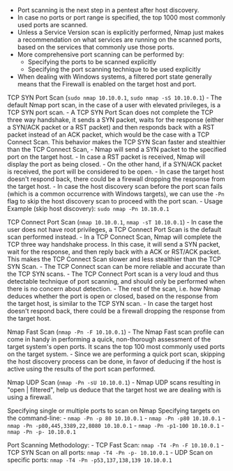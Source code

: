 - Port scanning is the next step in a pentest after host discovery.
- In case no ports or port range is specified, the top 1000 most commonly used ports are scanned.
- Unless a Service Version scan is explicitly performed, Nmap just makes a recommendation on what services are running on the scanned ports, based on the services that commonly use those ports.
- More comprehensive port scanning can be performed by:
	- Specifying the ports to be scanned explicitly
	- Specifying the port scanning technique to be used explicitly
- When dealing with Windows systems, a filtered port state generally means that the Firewall is enabled on the target host and port.

TCP SYN Port Scan (`sudo nmap 10.10.0.1`, `sudo nmap -sS 10.10.0.1`)
	- The default Nmap port scan, in the case of a user with elevated privileges, is a TCP SYN port scan.
	- A TCP SYN Port Scan does not complete the TCP three way handshake, it sends a SYN packet, waits for the response (either a SYN/ACK packet or a RST packet) and then responds back with a RST packet instead of an ACK packet, which would be the case with a TCP Connect Scan. This behavior makes the TCP SYN Scan faster and stealthier than the TCP Connect Scan,
	- Nmap will send a SYN packet to the specified port on the target host.
	- In case a RST packet is received, Nmap will display the port as being closed.
	- On the other hand, if a SYN/ACK packet is received, the port will be considered to be open.
	- In case the target host doesn't respond back, there could be a firewall dropping the response from the target host.
	- In case the host discovery scan before the port scan fails (which is a common occurrence with Windows targets), we can use the `-Pn` flag to skip the host discovery scan to proceed with the port scan.
	- Usage Example (skip host discovery): `sudo nmap -Pn 10.10.0.1`

TCP Connect Port Scan (`nmap 10.10.0.1`, `nmap -sT 10.10.0.1`)
	- In case the user does not have root privileges, a TCP Connect Port Scan is the default scan performed instead.
	- In a TCP Connect Scan, Nmap will complete the TCP three way handshake process. In this case, it will send a SYN packet, wait for the response, and then reply back with a ACK or RST/ACK packet. This makes the TCP Connect Scan slower and less stealthier than the TCP SYN Scan.
	- The TCP Connect scan can be more reliable and accurate than the TCP SYN scans.
	- The TCP Connect Port scan is a very loud and thus detectable technique of port scanning, and should only be performed when there is no concern about detection.
	- The rest of the scan, i.e. how Nmap deduces whether the port is open or closed, based on the response from the target host, is similar to the TCP SYN scan.
	- In case the target host doesn't respond back, there could be a firewall dropping the response from the target host.

Nmap Fast Scan (`nmap -Pn -F 10.10.0.1`)
	- The Nmap Fast scan profile can come in handy in performing a quick, non-thorough assessment of the target system's open ports. It scans the top 100 most commonly used ports on the target system.
	- Since we are performing a quick port scan, skipping the host discovery process can be done, in favor of deducing if the host is active using the results of the port scan performed.

Nmap UDP Scan (`nmap -Pn -sU 10.10.0.1`)
	- Nmap UDP scans resulting in "open | filtered", help us deduce that the target host we are dealing with is using a firewall.

Specifying single or multiple ports to scan on Nmap
	Specifying targets on the command-line:
		- `nmap -Pn -p 80 10.10.0.1`
		- `nmap -Pn -p80 10.10.0.1`
		- `nmap -Pn -p80,445,3389,22,8080 10.10.0.1`
		- `nmap -Pn -p1-100 10.10.0.1`
		- `nmap -Pn -p- 10.10.0.1`

Port Scanning Methodology:
	- TCP Fast Scan: `nmap -T4 -Pn -F 10.10.0.1`
	- TCP SYN Scan on all ports: `nmap -T4 -Pn -p- 10.10.0.1`
	- UDP Scan on specific ports: `nmap -T4 -Pn -p53,137,138,139 10.10.0.1`